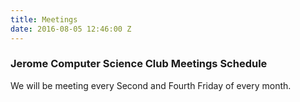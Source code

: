 ```yaml
---
title: Meetings
date: 2016-08-05 12:46:00 Z
---
```


<h3>Jerome Computer Science Club Meetings Schedule</h3>
<p> We will be meeting every Second and Fourth Friday of every month. </p>